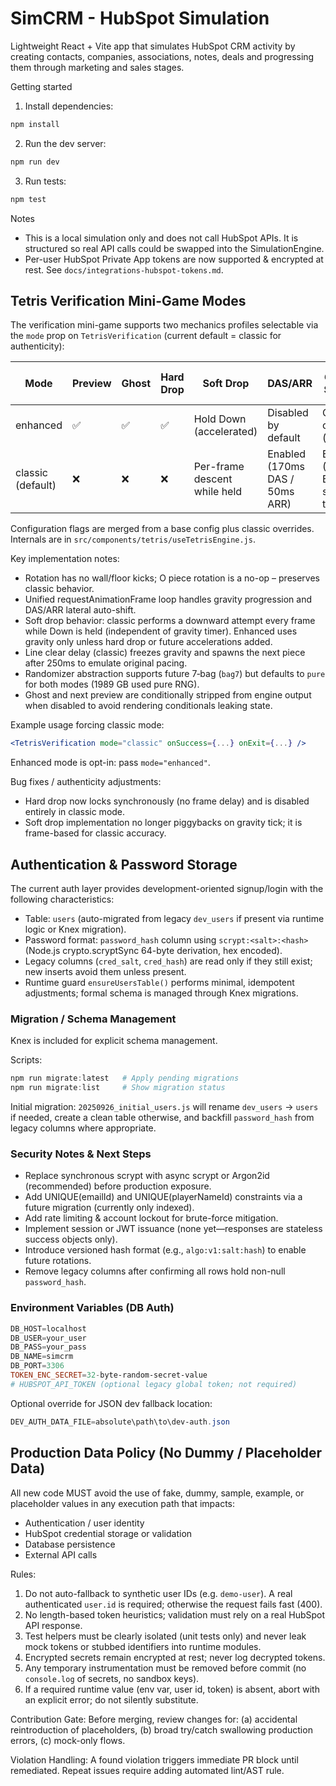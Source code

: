 # SimCRM - HubSpot Simulation

Lightweight React + Vite app that simulates HubSpot CRM activity by creating contacts, companies, associations, notes, deals and progressing them through marketing and sales stages.

Getting started

1. Install dependencies:

```powershell
npm install
```

2. Run the dev server:

```powershell
npm run dev
```

3. Run tests:

```powershell
npm test
```

Notes

- This is a local simulation only and does not call HubSpot APIs. It is structured so real API calls could be swapped into the SimulationEngine.
 - Per-user HubSpot Private App tokens are now supported & encrypted at rest. See `docs/integrations-hubspot-tokens.md`.

## Tetris Verification Mini-Game Modes

The verification mini-game supports two mechanics profiles selectable via the `mode` prop on `TetrisVerification` (current default = classic for authenticity):

| Mode | Preview | Ghost | Hard Drop | Soft Drop | DAS/ARR | Gravity Scaling | Line Clear Delay | Randomizer |
|------|---------|-------|-----------|-----------|---------|-----------------|------------------|------------|
| enhanced | ✅ | ✅ | ✅ | Hold Down (accelerated) | Disabled by default | Optional off (fixed) | 0 ms | Pure RNG |
| classic (default) | ❌ | ❌ | ❌ | Per-frame descent while held | Enabled (170ms DAS / 50ms ARR) | Enabled (Game Boy style table) | 250 ms | Pure RNG |

Configuration flags are merged from a base config plus classic overrides. Internals are in `src/components/tetris/useTetrisEngine.js`.

Key implementation notes:

- Rotation has no wall/floor kicks; O piece rotation is a no-op – preserves classic behavior.
- Unified requestAnimationFrame loop handles gravity progression and DAS/ARR lateral auto-shift.
- Soft drop behavior: classic performs a downward attempt every frame while Down is held (independent of gravity timer). Enhanced uses gravity only unless hard drop or future accelerations added.
- Line clear delay (classic) freezes gravity and spawns the next piece after 250ms to emulate original pacing.
- Randomizer abstraction supports future 7‑bag (`bag7`) but defaults to `pure` for both modes (1989 GB used pure RNG).
- Ghost and next preview are conditionally stripped from engine output when disabled to avoid rendering conditionals leaking state.

Example usage forcing classic mode:

```jsx
<TetrisVerification mode="classic" onSuccess={...} onExit={...} />
```

Enhanced mode is opt-in: pass `mode="enhanced"`.

Bug fixes / authenticity adjustments:
- Hard drop now locks synchronously (no frame delay) and is disabled entirely in classic mode.
- Soft drop implementation no longer piggybacks on gravity tick; it is frame-based for classic accuracy.

## Authentication & Password Storage

The current auth layer provides development-oriented signup/login with the following characteristics:

- Table: `users` (auto-migrated from legacy `dev_users` if present via runtime logic or Knex migration).
- Password format: `password_hash` column using `scrypt:<salt>:<hash>` (Node.js crypto.scryptSync 64-byte derivation, hex encoded).
- Legacy columns (`cred_salt`, `cred_hash`) are read only if they still exist; new inserts avoid them unless present.
- Runtime guard `ensureUsersTable()` performs minimal, idempotent adjustments; formal schema is managed through Knex migrations.

### Migration / Schema Management

Knex is included for explicit schema management.

Scripts:
```powershell
npm run migrate:latest   # Apply pending migrations
npm run migrate:list     # Show migration status
```

Initial migration: `20250926_initial_users.js` will rename `dev_users` → `users` if needed, create a clean table otherwise, and backfill `password_hash` from legacy columns where appropriate.

### Security Notes & Next Steps

- Replace synchronous scrypt with async scrypt or Argon2id (recommended) before production exposure.
- Add UNIQUE(emailId) and UNIQUE(playerNameId) constraints via a future migration (currently only indexed).
- Add rate limiting & account lockout for brute-force mitigation.
- Implement session or JWT issuance (none yet—responses are stateless success objects only).
- Introduce versioned hash format (e.g., `algo:v1:salt:hash`) to enable future rotations.
- Remove legacy columns after confirming all rows hold non-null `password_hash`.

### Environment Variables (DB Auth)
```powershell
DB_HOST=localhost
DB_USER=your_user
DB_PASS=your_pass
DB_NAME=simcrm
DB_PORT=3306
TOKEN_ENC_SECRET=32-byte-random-secret-value
# HUBSPOT_API_TOKEN (optional legacy global token; not required)
```

Optional override for JSON dev fallback location:
```powershell
DEV_AUTH_DATA_FILE=absolute\path\to\dev-auth.json
```

## Production Data Policy (No Dummy / Placeholder Data)

All new code MUST avoid the use of fake, dummy, sample, example, or placeholder values in any execution path that impacts:
- Authentication / user identity
- HubSpot credential storage or validation
- Database persistence
- External API calls

Rules:
1. Do not auto-fallback to synthetic user IDs (e.g. `demo-user`). A real authenticated `user.id` is required; otherwise the request fails fast (400).
2. No length-based token heuristics; validation must rely on a real HubSpot API response.
3. Test helpers must be clearly isolated (unit tests only) and never leak mock tokens or stubbed identifiers into runtime modules.
4. Encrypted secrets remain encrypted at rest; never log decrypted tokens.
5. Any temporary instrumentation must be removed before commit (no `console.log` of secrets, no sandbox keys).
6. If a required runtime value (env var, user id, token) is absent, abort with an explicit error; do not silently substitute.

Contribution Gate:
Before merging, review changes for: (a) accidental reintroduction of placeholders, (b) broad try/catch swallowing production errors, (c) mock-only flows.

Violation Handling:
A found violation triggers immediate PR block until remediated. Repeat issues require adding automated lint/AST rule.

